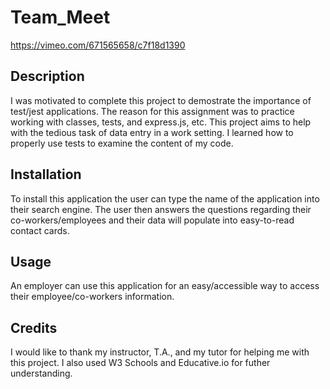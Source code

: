 # Team_Meet
https://vimeo.com/671565658/c7f18d1390

## Description
I was motivated to complete this project to demostrate the importance of test/jest applications.
The reason for this assignment was to practice working with classes, tests, and express.js, etc.
This project aims to help with the tedious task of data entry in a work setting.
I learned how to properly use tests to examine the content of my code. 


## Installation
To install this application the user can type the name of the application into their search engine. The user then answers the questions regarding their co-workers/employees and their data will populate into easy-to-read contact cards. 

## Usage
An employer can use this application for an easy/accessible way to access their employee/co-workers information. 

## Credits
I would like to thank my instructor, T.A., and my tutor for helping me with this project. I also used W3 Schools and Educative.io for futher understanding. 


